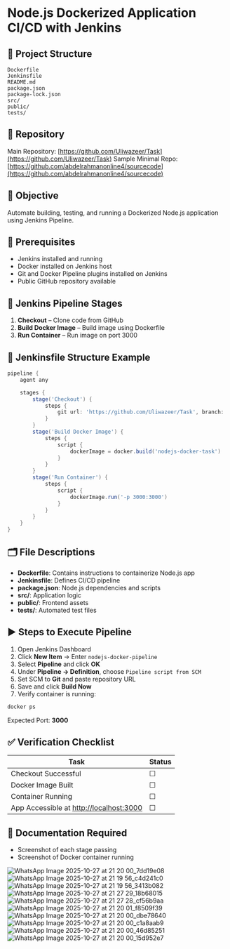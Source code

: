 # Node.js Dockerized Application CI/CD with Jenkins

## 📁 Project Structure

```
Dockerfile
Jenkinsfile
README.md
package.json
package-lock.json
src/
public/
tests/
```

## 🚀 Repository

Main Repository: [https://github.com/Uliwazeer/Task](https://github.com/Uliwazeer/Task)
Sample Minimal Repo: [https://github.com/abdelrahmanonline4/sourcecode](https://github.com/abdelrahmanonline4/sourcecode)

## 🎯 Objective

Automate building, testing, and running a Dockerized Node.js application using Jenkins Pipeline.

## 🔧 Prerequisites

* Jenkins installed and running
* Docker installed on Jenkins host
* Git and Docker Pipeline plugins installed on Jenkins
* Public GitHub repository available

## 📌 Jenkins Pipeline Stages

1. **Checkout** – Clone code from GitHub
2. **Build Docker Image** – Build image using Dockerfile
3. **Run Container** – Run image on port 3000

## 🧩 Jenkinsfile Structure Example

```groovy
pipeline {
    agent any

    stages {
        stage('Checkout') {
            steps {
                git url: 'https://github.com/Uliwazeer/Task', branch: 'main'
            }
        }
        stage('Build Docker Image') {
            steps {
                script {
                    dockerImage = docker.build('nodejs-docker-task')
                }
            }
        }
        stage('Run Container') {
            steps {
                script {
                    dockerImage.run('-p 3000:3000')
                }
            }
        }
    }
}
```

## 🗂 File Descriptions

* **Dockerfile**: Contains instructions to containerize Node.js app
* **Jenkinsfile**: Defines CI/CD pipeline
* **package.json**: Node.js dependencies and scripts
* **src/**: Application logic
* **public/**: Frontend assets
* **tests/**: Automated test files

## ▶ Steps to Execute Pipeline

1. Open Jenkins Dashboard
2. Click **New Item** → Enter `nodejs-docker-pipeline`
3. Select **Pipeline** and click **OK**
4. Under **Pipeline → Definition**, choose `Pipeline script from SCM`
5. Set SCM to **Git** and paste repository URL
6. Save and click **Build Now**
7. Verify container is running:

```bash
docker ps
```

Expected Port: **3000**

## ✅ Verification Checklist

| Task                                                             | Status |
| ---------------------------------------------------------------- | ------ |
| Checkout Successful                                              | ☐      |
| Docker Image Built                                               | ☐      |
| Container Running                                                | ☐      |
| App Accessible at [http://localhost:3000](http://localhost:3000) | ☐      |

## 📸 Documentation Required

* Screenshot of each stage passing
* Screenshot of Docker container running

![WhatsApp Image 2025-10-27 at 21 20 00_7dd19e08](https://github.com/user-attachments/assets/0626623b-b8a6-4bc1-9ddd-740f796ce8d2)
![WhatsApp Image 2025-10-27 at 21 19 56_c4d241c0](https://github.com/user-attachments/assets/c4115d73-873d-49f0-8e20-fd9ae9b00ce9)
![WhatsApp Image 2025-10-27 at 21 19 56_3413b082](https://github.com/user-attachments/assets/6cf0529b-c21c-4398-89a5-5c466d5499e0)
![WhatsApp Image 2025-10-27 at 21 27 29_18b68015](https://github.com/user-attachments/assets/aca830ce-bdb7-441f-a578-a9b3a50e0fa7)
![WhatsApp Image 2025-10-27 at 21 27 28_cf56b9aa](https://github.com/user-attachments/assets/5e7e20b4-15e2-4d42-810b-b5f64211d324)
![WhatsApp Image 2025-10-27 at 21 20 01_f8509f39](https://github.com/user-attachments/assets/54188a87-1e3e-43a2-b180-147f558d2876)
![WhatsApp Image 2025-10-27 at 21 20 00_dbe78640](https://github.com/user-attachments/assets/d95e68ce-430a-418b-b3df-d6f04abab760)
![WhatsApp Image 2025-10-27 at 21 20 00_c1a8aab9](https://github.com/user-attachments/assets/9bf1ea30-4389-4bc6-8aab-67b39cd9ce6e)
![WhatsApp Image 2025-10-27 at 21 20 00_46d85251](https://github.com/user-attachments/assets/40680520-7f08-4427-ac3c-6a575965bb23)
![WhatsApp Image 2025-10-27 at 21 20 00_15d952e7](https://github.com/user-attachments/assets/5e0406a2-68be-4e2e-8e58-b5e7974d01f4)

